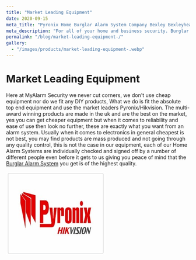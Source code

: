 ```yaml
---
title: "Market Leading Equipment"
date: 2020-09-15
meta_title: "Pyronix Home Burglar Alarm System Company Bexley Bexleyheath - My Alarm Security"
meta_description: "For all of your home and business security. Burglar Alarm Servicing, Burglar Alarm Installation, Alarm Battery and CCTV. Call 020 8302 4065 or email us."
permalink: "/blog/market-leading-equipment-/"
gallery:
  - "/images/products/market-leading-equipment-.webp"
---
```


# Market Leading Equipment

Here at MyAlarm Security we never cut corners, we don\'t use cheap equipment nor do we fit any DIY products, What we do is fit the absolute top end equipment and use the market leaders Pyronix/Hikvision. The multi-award winning products are made in the uk and are the best on the market, yes you can get cheaper equipment but when it comes to reliability and ease of use then look no further, these are exactly what you want from an alarm system. Usually when it comes to electronics in general cheapest is not best, you may find products are mass produced and not going through any quality control, this is not the case in our equipment, each of our Home Alarm Systems are individually checked and signed off by a number of different people even before it gets to us giving you peace of mind that the [Burglar Alarm System](/categories/burglar-alarms/) you get is of the highest quality.

![Market Leading Equipment](/images/news/news-market-leading-equipment--vbmv2bqzbmolfx7k9uip.jpg)